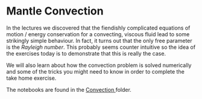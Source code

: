 # Mantle Convection

In the lectures we discovered that the fiendishly complicated equations of motion / energy conservation for a convecting, viscous fluid lead to some strikingly simple behaviour. In fact, it turns out that the only free parameter is the _Rayleigh number_. This probably seems counter intuitive so the idea of the exercises today is to demonstrate that this is really the case.

We will also learn about how the convection problem is solved numerically and some of the tricks you might need to know in order to complete the take home exercise.


The notebooks are found in the  <a href="/notebooks/www/Convection/Notebooks"> Convection </a> folder.
